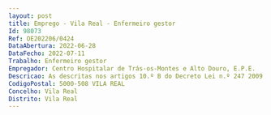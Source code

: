 ```yaml
--- 
layout: post
title: Emprego - Vila Real - Enfermeiro gestor
Id: 98073
Ref: OE202206/0424
DataAbertura: 2022-06-28
DataFecho: 2022-07-11
Trabalho: Enfermeiro gestor
Empregador: Centro Hospitalar de Trás-os-Montes e Alto Douro, E.P.E.
Descricao: As descritas nos artigos 10.º B do Decreto Lei n.º 247 2009 de 22 de setembro na redação dada pelo Decreto Lei n.º 71 2019, de 27 de maio.
CodigoPostal: 5000-508 VILA REAL
Concelho: Vila Real
Distrito: Vila Real
--- 
```


